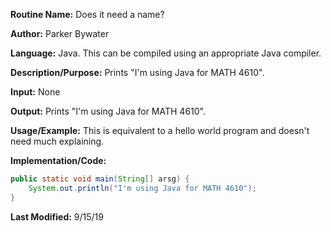 **Routine Name:** Does it need a name? 

**Author:** Parker Bywater

**Language:** Java. This can be compiled using an appropriate Java compiler. 

**Description/Purpose:** Prints "I'm using Java for MATH 4610".

**Input:** None

**Output:** Prints "I'm using Java for MATH 4610".

**Usage/Example:** This is equivalent to a hello world program and doesn't need much explaining.   

**Implementation/Code:** 
   
```java 
public static void main(String[] arsg) {
    System.out.println("I'm using Java for MATH 4610"); 
}
```

**Last Modified:** 9/15/19
